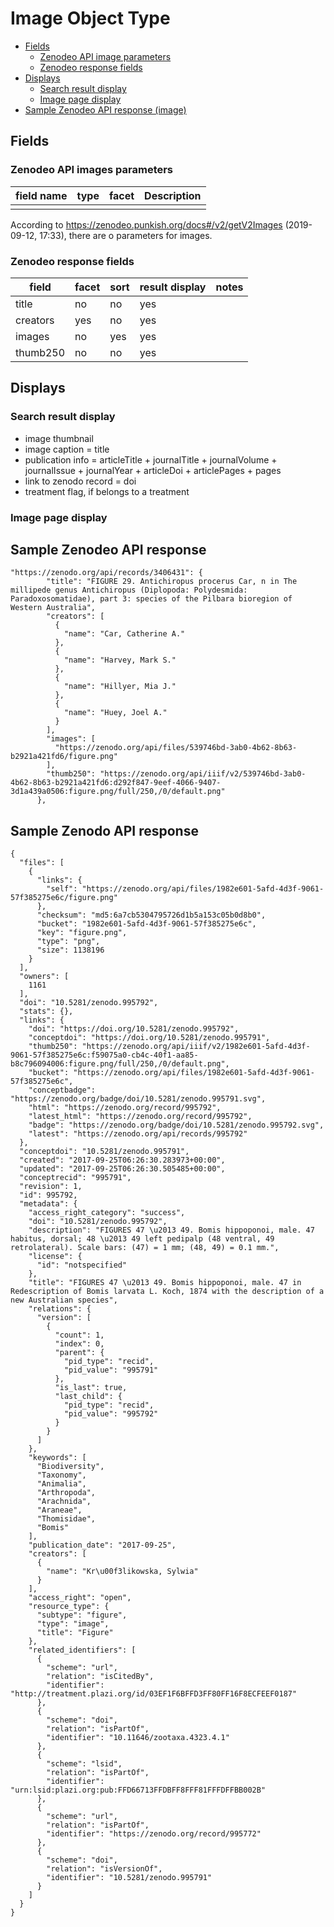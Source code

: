 # Image Object Type

- [Fields](#fields)
  - [Zenodeo API image parameters](#zenodeo-api-treatments-parameters)
  - [Zenodeo response fields](#zenodeo-response-fields)
- [Displays](#displays)
  - [Search result display](#search-result-display)
  - [Image page display](#image-page-display)
- [Sample Zenodeo API response (image)](#sample-zenodeo-api-response)

## Fields

### Zenodeo API images parameters

| field name | type | facet | Description |
| --- | --- | --- | --- |
| |

According to https://zenodeo.punkish.org/docs#/v2/getV2Images (2019-09-12, 17:33), there are  o parameters for images.

### Zenodeo response fields
| field | facet | sort |result display | notes |
| --- | --- | --- | --- | --- |
| title | no | no | yes | |
| creators | yes | no | yes | | 
| images | no | yes | yes | |
| thumb250 |  no | no | yes | |

## Displays

### Search result display

* image thumbnail
* image caption = title
* publication info = articleTitle + journalTitle + journalVolume + journalIssue + journalYear + articleDoi + articlePages + pages
* link to zenodo record = doi
* treatment flag, if belongs to a treatment


### Image page display


## Sample Zenodeo API response

```
"https://zenodo.org/api/records/3406431": {
        "title": "FIGURE 29. Antichiropus procerus Car, n in The millipede genus Antichiropus (Diplopoda: Polydesmida: Paradoxosomatidae), part 3: species of the Pilbara bioregion of Western Australia",
        "creators": [
          {
            "name": "Car, Catherine A."
          },
          {
            "name": "Harvey, Mark S."
          },
          {
            "name": "Hillyer, Mia J."
          },
          {
            "name": "Huey, Joel A."
          }
        ],
        "images": [
          "https://zenodo.org/api/files/539746bd-3ab0-4b62-8b63-b2921a421fd6/figure.png"
        ],
        "thumb250": "https://zenodo.org/api/iiif/v2/539746bd-3ab0-4b62-8b63-b2921a421fd6:d292f847-9eef-4066-9407-3d1a439a0506:figure.png/full/250,/0/default.png"
      },
```

## Sample Zenodo API response

```
{
  "files": [
    {
      "links": {
        "self": "https://zenodo.org/api/files/1982e601-5afd-4d3f-9061-57f385275e6c/figure.png"
      }, 
      "checksum": "md5:6a7cb5304795726d1b5a153c05b0d8b0", 
      "bucket": "1982e601-5afd-4d3f-9061-57f385275e6c", 
      "key": "figure.png", 
      "type": "png", 
      "size": 1138196
    }
  ], 
  "owners": [
    1161
  ], 
  "doi": "10.5281/zenodo.995792", 
  "stats": {}, 
  "links": {
    "doi": "https://doi.org/10.5281/zenodo.995792", 
    "conceptdoi": "https://doi.org/10.5281/zenodo.995791", 
    "thumb250": "https://zenodo.org/api/iiif/v2/1982e601-5afd-4d3f-9061-57f385275e6c:f59075a0-cb4c-40f1-aa85-b8c796094006:figure.png/full/250,/0/default.png", 
    "bucket": "https://zenodo.org/api/files/1982e601-5afd-4d3f-9061-57f385275e6c", 
    "conceptbadge": "https://zenodo.org/badge/doi/10.5281/zenodo.995791.svg", 
    "html": "https://zenodo.org/record/995792", 
    "latest_html": "https://zenodo.org/record/995792", 
    "badge": "https://zenodo.org/badge/doi/10.5281/zenodo.995792.svg", 
    "latest": "https://zenodo.org/api/records/995792"
  }, 
  "conceptdoi": "10.5281/zenodo.995791", 
  "created": "2017-09-25T06:26:30.283973+00:00", 
  "updated": "2017-09-25T06:26:30.505485+00:00", 
  "conceptrecid": "995791", 
  "revision": 1, 
  "id": 995792, 
  "metadata": {
    "access_right_category": "success", 
    "doi": "10.5281/zenodo.995792", 
    "description": "FIGURES 47 \u2013 49. Bomis hippoponoi, male. 47 habitus, dorsal; 48 \u2013 49 left pedipalp (48 ventral, 49 retrolateral). Scale bars: (47) = 1 mm; (48, 49) = 0.1 mm.", 
    "license": {
      "id": "notspecified"
    }, 
    "title": "FIGURES 47 \u2013 49. Bomis hippoponoi, male. 47 in Redescription of Bomis larvata L. Koch, 1874 with the description of a new Australian species", 
    "relations": {
      "version": [
        {
          "count": 1, 
          "index": 0, 
          "parent": {
            "pid_type": "recid", 
            "pid_value": "995791"
          }, 
          "is_last": true, 
          "last_child": {
            "pid_type": "recid", 
            "pid_value": "995792"
          }
        }
      ]
    }, 
    "keywords": [
      "Biodiversity", 
      "Taxonomy", 
      "Animalia", 
      "Arthropoda", 
      "Arachnida", 
      "Araneae", 
      "Thomisidae", 
      "Bomis"
    ], 
    "publication_date": "2017-09-25", 
    "creators": [
      {
        "name": "Kr\u00f3likowska, Sylwia"
      }
    ], 
    "access_right": "open", 
    "resource_type": {
      "subtype": "figure", 
      "type": "image", 
      "title": "Figure"
    }, 
    "related_identifiers": [
      {
        "scheme": "url", 
        "relation": "isCitedBy", 
        "identifier": "http://treatment.plazi.org/id/03EF1F6BFFD3FF80FF16F8ECFEEF0187"
      }, 
      {
        "scheme": "doi", 
        "relation": "isPartOf", 
        "identifier": "10.11646/zootaxa.4323.4.1"
      }, 
      {
        "scheme": "lsid", 
        "relation": "isPartOf", 
        "identifier": "urn:lsid:plazi.org:pub:FFD66713FFDBFF8FFF81FFFDFFBB002B"
      }, 
      {
        "scheme": "url", 
        "relation": "isPartOf", 
        "identifier": "https://zenodo.org/record/995772"
      }, 
      {
        "scheme": "doi", 
        "relation": "isVersionOf", 
        "identifier": "10.5281/zenodo.995791"
      }
    ]
  }
}
```
